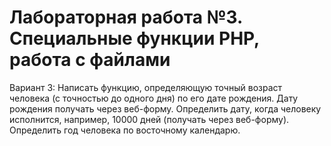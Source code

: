# Лабораторная работа №3. Специальные функции PHP, работа с файлами
Вариант 3: Написать функцию, определяющую точный возраст человека (с точностью до одного
дня) по его дате рождения. Дату рождения получать через веб-форму. Определить дату, когда человеку исполнится, например, 10000 дней (получать через веб-форму). Определить год человека
по восточному календарю.
